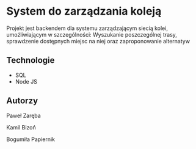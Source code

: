 # System do zarządzania koleją

Projekt jest backendem dla systemu zarządzającym siecią kolei, umoźliwiającym w szczególności: Wyszukanie poszczególnej trasy, sprawdzenie dostępnych miejsc na niej oraz zaproponowanie alternatyw

## Technologie

-   SQL
-   Node JS

## Autorzy

Paweł Zaręba


Kamil Bizoń


Bogumiła Papiernik
